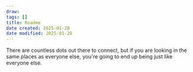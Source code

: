 ```yaml
---
draw:
tags: []
title: Readme
date created: 2025-01-28
date modified: 2025-01-28
---
```


There are countless dots out there to connect, but if you are looking in the same places as everyone else, you're going to end up being just like everyone else.
